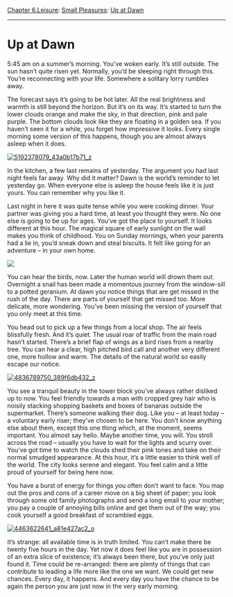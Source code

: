 [Chapter 6.Leisure](https://www.theschooloflife.com/thebookoflife/category/leisure/): [Small Pleasures](https://www.theschooloflife.com/thebookoflife/category/leisure/small-pleasures/): [Up at Dawn](https://www.theschooloflife.com/thebookoflife/up-at-dawn/)

* * *

# Up at Dawn

5:45 am on a summer’s morning. You’ve woken early. It’s still outside. The sun hasn’t quite risen yet. Normally, you’d be sleeping right through this. You’re reconnecting with your life. Somewhere a solitary lorry rumbles away.

The forecast says it’s going to be hot later. All the real brightness and warmth is still beyond the horizon. But it’s on its way. It’s started to turn the lower clouds orange and make the sky, in that direction, pink and pale purple. The bottom clouds look like they are floating in a golden sea. If you haven’t seen it for a while, you forget how impressive it looks. Every single morning some version of this happens, though you are almost always asleep when it does.

[![5192378079_43a0b17b71_z](https://www.theschooloflife.com/thebookoflife/wp-content/uploads/2016/05/5192378079_43a0b17b71_z.jpg)](http://www.thebookoflife.org/wp-content/uploads/2016/05/5192378079_43a0b17b71_z.jpg)

In the kitchen, a few last remains of yesterday. The argument you had last night feels far away. Why did it matter? Dawn is the world’s reminder to let yesterday go. When everyone else is asleep the house feels like it is just yours. You can remember why you like it.

Last night in here it was quite tense while you were cooking dinner. Your partner was giving you a hard time, at least you thought they were. No one else is going to be up for ages. You’ve got the place to yourself. It looks different at this hour. The magical square of early sunlight on the wall makes you think of childhood. You on Sunday mornings, when your parents had a lie in, you’d sneak down and steal biscuits. It felt like going for an adventure – in your own home.

![](https://wallpaperscraft.com/image/dawn_grass_sky_summer_light_87653_3840x2160.jpg)

You can hear the birds, now. Later the human world will drown them out. Overnight a snail has been made a momentous journey from the window-sill to a potted geranium. At dawn you notice things that are get missed in the rush of the day. There are parts of yourself that get missed too. More delicate, more wondering. You’ve been missing the version of yourself that you only meet at this time.

You head out to pick up a few things from a local shop. The air feels blissfully fresh. And it’s quiet. The usual roar of traffic from the main road hasn’t started. There’s a brief flap of wings as a bird rises from a nearby tree. You can hear a clear, high pitched bird call and another very different one, more hollow and warm. The details of the natural world so easily escape our notice.

[![4836789750_389f6db432_z](https://www.theschooloflife.com/thebookoflife/wp-content/uploads/2016/05/4836789750_389f6db432_z.jpg)](http://www.thebookoflife.org/wp-content/uploads/2016/05/4836789750_389f6db432_z.jpg)

You see a tranquil beauty in the tower block you’ve always rather disliked up to now. You feel friendly towards a man with cropped grey hair who is noisily stacking shopping baskets and boxes of bananas outside the supermarket. There’s someone walking their dog. Like you – at least today – a voluntary early riser; they’ve chosen to be here. You don’t know anything else about them, except this one thing which, at the moment, seems important. You almost say hello. Maybe another time, you will. You stroll across the road – usually you have to wait for the lights and scurry over. You’ve got time to watch the clouds shed their pink tones and take on their normal smudged appearance. At this hour, it’s a little easier to think well of the world. The city looks serene and elegant. You feel calm and a little proud of yourself for being here now.

You have a burst of energy for things you often don’t want to face. You map out the pros and cons of a career move on a big sheet of paper; you look through some old family photographs and send a long email to your mother; you pay a couple of annoying bills online and get them out of the way; you cook yourself a good breakfast of scrambled eggs. &nbsp;

[![4463622641_a81e427ac2_o](https://www.theschooloflife.com/thebookoflife/wp-content/uploads/2016/05/4463622641_a81e427ac2_o.jpg)](http://www.thebookoflife.org/wp-content/uploads/2016/05/4463622641_a81e427ac2_o.jpg)

It’s strange: all available time is in truth limited. You can’t make there be twenty five hours in the day. Yet now it does feel like you are in possession of an extra slice of existence; it’s always been there, but you’ve only just found it. Time could be re-arranged: there are plenty of things that can contribute to leading a life more like the one we want. We could get new chances. Every day, it happens. And every day you have the chance to be again the person you are just now in the very early morning. &nbsp;
